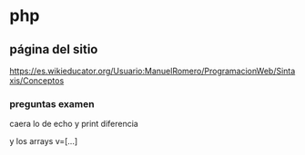 # php

## página del sitio
https://es.wikieducator.org/Usuario:ManuelRomero/ProgramacionWeb/Sintaxis/Conceptos

### preguntas examen
caera lo de echo y print diferencia 

y los arrays v=[...]


